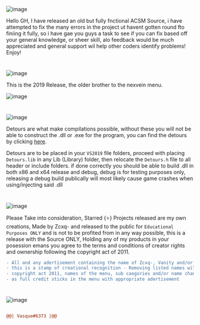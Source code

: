![image](https://user-images.githubusercontent.com/100650037/232643325-02c892c1-b63b-4d0e-bd2b-75f9a0cd9eef.png)

Hello GH, I have released an old but fully fnctional ACSM Source, i have attempted to fix the many errors in the project ut havent gotten round fto finiing it fully, so i have gae you guys a task to see if you can fix based off your general knowledge, or sheer skill, alo feedback would be much appreciated and general support wil help other coders identify problems! Enjoy!

# 

![image](https://user-images.githubusercontent.com/100650037/232643223-f08a856b-ffcd-4441-bfc8-8023700978d4.png)

This is the 2019 Release, the older brother to the nexvein menu. 

![image](https://user-images.githubusercontent.com/100650037/232644151-bf3b0228-e21c-4cf3-90c2-1059dd65deeb.png)


# 

![image](https://user-images.githubusercontent.com/100650037/232639551-49c9ee38-deea-443e-bb1e-73192a2bdd69.png)

Detours are what make compilations possible, without these you will not be able to construct the .dll or .exe for the program, you can find the detours by clicking [here](). 

Detours are to be placed in your `VS2019` file folders, proceed with placing `Detours.lib` in any Lib (Library) folder, then relocate the `Detours.h` file to all header or include folders. if done correctly you should be able to build .dll in both x86 and x64 release and debug, debug is for testing purposes only, releasing a debug build publically will most likely cause game crashes when using/injecting said .dll

# 

![image](https://user-images.githubusercontent.com/100650037/232640973-7d317251-06d4-4906-a014-368b6618f058.png)

Please Take into consideration, Starred {⭐} Projects released are my own creations, Made by Zcxq- and released to the public for `Educational Purposes ONLY` and is not to be profited from in any way possible, this is a release with the Source ONLY, Holding any of my products in your posession emans you agree to the terms and conditions of creator rights and ownership following the copyright act of 2011.

```diff -
- All and any adertisement containing the name of Zcxq-, Vanity and/or Night shall not be removed as 
- this is a stamp of creational recognition - Removing listed names will result in the breach of the 
- copyright act 2011, names of the menu, sub caegories and/or name changers can be tampered with as long 
- as full credit sticks in the menu with appropriate adertisement
```
# 

![image](https://user-images.githubusercontent.com/100650037/232642232-b66983d0-338a-451d-af8f-8b6ef7cb5d2a.png)
```diff

@@| Vasque#6373 |@@
```
